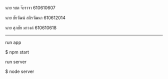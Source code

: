 นาย รชต จ๊ะราจา 610610607

นาย ชัยวัฒน์ สถิรวัฒนา  610612014

นาย ศุภชัย มาวงค์ 610610618

*******************************

run app

$ npm start

run server

$ node server
